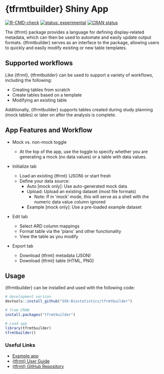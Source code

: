 # {tfrmtbuilder} Shiny App 

<!-- badges: start -->

[![R-CMD-check](https://github.com/GSK-Biostatistics/tfrmt/actions/workflows/R-CMD-check.yaml/badge.svg)](https://github.com/GSK-Biostatistics/tfrmt/actions/workflows/R-CMD-check.yaml)
[![status:
experimental](https://github.com/GIScience/badges/raw/master/status/experimental.svg)](https://github.com/GIScience/badges#experimental)
[![CRAN
status](https://www.r-pkg.org/badges/version/tfrmtbuilder)](https://CRAN.R-project.org/package=tfrmtbuilder)
<!-- badges: end -->

The {tfrmt} package provides a language for defining display-related metadata, which can then be used to automate and easily update output formats. {tfrmtbuilder} serves as an interface to the package, allowing users to quickly and easily modify existing or new table templates. 

## Supported workflows

Like {tfrmt}, {tfrmtbuilder} can be used to support a variety of workflows, including the following:

- Creating tables from scratch
- Create tables based on a template
- Modifying an existing table

Additionally, {tfrmtbuilder} supports tables created during study planning (mock tables) or later on after the analysis is complete. 

## App Features and Workflow

- Mock vs. non-mock toggle
  - At the top of the app, use the toggle to specify whether you are generating a mock (no data values) or a table with data values.

- Initialize tab
  - Load an existing {tfrmt} (JSON) or start fresh 
  - Define your data source:
    - Auto [mock only]: Use auto-generated mock data
    - Upload: Upload an existing dataset (most file formats)
      - Note: If in 'mock' mode, this will serve as a shell with the numeric data value column ignored
    - Example [mock only]: Use a pre-loaded example dataset 

- Edit tab
  - Select ARD column mappings
  - Format table via the 'plans' and other functionality 
  - View the table as you modify
  
- Export tab
  - Download {tfrmt} metadata (JSON) 
  - Download {tfrmt} table (HTML, PNG) 
  
## Usage

{tfrmtbuilder} can be installed and used with the following code:

```r
# development version
devtools::install_github("GSK-Biostatistics/tfrmtbuilder")

# from CRAN
install.packages("tfrmtbuilder")

# Load app
library(tfrmtbuilder)
tfrmtbuilder()
```

### Useful Links 

- [Example app](https://bzkrouse.shinyapps.io/tfrmtbuilder/)
- [{tfrmt} User Guide](https://gsk-biostatistics.github.io/tfrmt/)
- [{tfrmt} GitHub Repository](https://github.com/GSK-Biostatistics/tfrmt)

